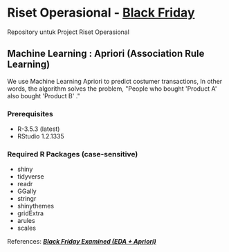 # Riset Operasional - [Black Friday](https://www.kaggle.com/mehdidag/black-friday)
Repository untuk Project Riset Operasional

## Machine Learning : Apriori (Association Rule Learning)
We use Machine Learning Apriori to predict costumer transactions, In other words, the algorithm solves the problem, "People who bought 'Product A' also bought 'Product B' ."

### Prerequisites
- R-3.5.3 (latest)
- RStudio 1.2.1335

### Required R Packages (case-sensitive)
- shiny
- tidyverse
- readr
- GGally
- stringr
- shinythemes
- gridExtra
- arules
- scales

References:
[***Black Friday Examined (EDA + Apriori)***](https://www.kaggle.com/dabate/black-friday-examined-eda-apriori/notebook)
